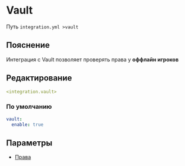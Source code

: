 # Vault
Путь `integration.yml >vault`

## Пояснение
Интеграция с Vault позволяет проверять права у **оффлайн игроков**

## Редактирование
```yaml
<integration.vault>
```

### По умолчанию
```yaml
vault:
  enable: true
```

## Параметры

- [Права](/docs/permission/integration/vault/)

<!--@include: @/parts/enable.md-->

